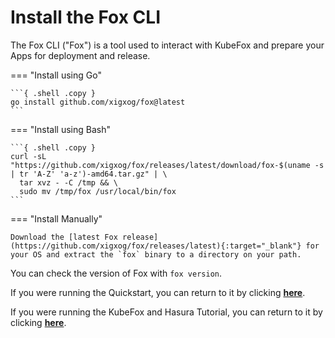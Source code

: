 # Install the Fox CLI

The Fox CLI ("Fox") is a tool used to interact with KubeFox and prepare your Apps
for deployment and release.

=== "Install using Go"

    ```{ .shell .copy }
    go install github.com/xigxog/fox@latest
    ```

=== "Install using Bash"

    ```{ .shell .copy }
    curl -sL "https://github.com/xigxog/fox/releases/latest/download/fox-$(uname -s | tr 'A-Z' 'a-z')-amd64.tar.gz" | \
      tar xvz - -C /tmp && \
      sudo mv /tmp/fox /usr/local/bin/fox
    ```

=== "Install Manually"

    Download the [latest Fox release](https://github.com/xigxog/fox/releases/latest){:target="_blank"} for your OS and extract the `fox` binary to a directory on your path.

You can check the version of Fox with ```fox version```.

If you were running the Quickstart, you can return to it by clicking **[here](./quickstart.md#prerequisites)**.

If you were running the KubeFox and Hasura Tutorial, you can return to it by clicking **[here](./tutorials/graphql.md#prerequisites)**.
